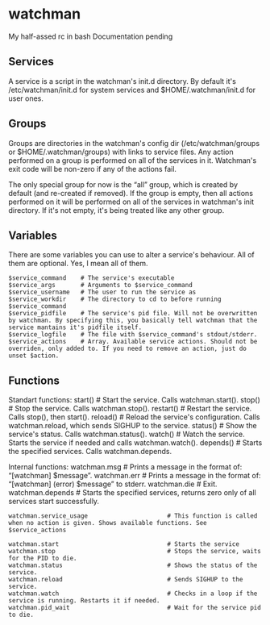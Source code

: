 watchman
========

My half-assed rc in bash
Documentation pending

Services
--------
A service is a script in the watchman's init.d directory.
By default it's /etc/watchman/init.d for system services and $HOME/.watchman/init.d for user ones.

Groups
------
Groups are directories in the watchman's config dir (/etc/watchman/groups or $HOME/.watchman/groups) with links to service files.
Any action performed on a group is performed on all of the services in it.
Watchman's exit code will be non-zero if any of the actions fail.

The only special group for now is the “all” group, which is created by default (and re-created if removed). If the group is empty, then all actions performed on it will be performed on all of the services in watchman's init directory. If it's not empty, it's being treated like any other group.

Variables
---------
There are some variables you can use to alter a service's behaviour.
All of them are optional. Yes, I mean all of them.

	$service_command	# The service's executable
	$service_args		# Arguments to $service_command
	$service_username	# The user to run the service as
	$service_workdir	# The directory to cd to before running $service_command
	$service_pidfile	# The service's pid file. Will not be overwritten by watchman. By specifying this, you basically tell watchman that the service mantains it's pidfile itself.
	$service_logfile	# The file with $service_command's stdout/stderr.
	$service_actions	# Array. Available service actions. Should not be overriden, only added to. If you need to remove an action, just do unset $action.

Functions
---------

Standart functions:
	start()		# Start the service. Calls watchman.start().
	stop()		# Stop the service. Calls watchman.stop().
	restart()	# Restart the service. Calls stop(), then start().
	reload()	# Reload the service's configuration. Calls watchman.reload, which sends SIGHUP to the service.
	status()	# Show the service's status. Calls watchman.status().
	watch()		# Watch the service. Starts the service if needed and calls watchman.watch().
	depends()	# Starts the specified services. Calls watchman.depends.

Internal functions:
	watchman.msg <message>						# Prints a message in the format of: “[watchman] $message”.
	watchman.err <error message>				# Prints a message in the format of: “[watchman] (error) $message” to stderr.
	watchman.die <exitcode>						# Exit.
	watchman.depends <services list>			# Starts the specified services, returns zero only of all services start successfully.

	watchman.service_usage						# This function is called when no action is given. Shows available functions. See $service_actions

	watchman.start								# Starts the service
	watchman.stop								# Stops the service, waits for the PID to die.
	watchman.status								# Shows the status of the service.
	watchman.reload								# Sends SIGHUP to the service.
	watchman.watch								# Checks in a loop if the service is running. Restarts it if needed.
	watchman.pid_wait							# Wait for the service pid to die.
